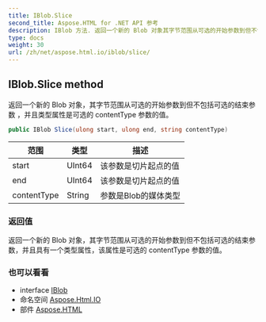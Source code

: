 ```yaml
---
title: IBlob.Slice
second_title: Aspose.HTML for .NET API 参考
description: IBlob 方法. 返回一个新的 Blob 对象其字节范围从可选的开始参数到但不包括可选的结束参数 并且类型属性是可选的 contentType 参数的值
type: docs
weight: 30
url: /zh/net/aspose.html.io/iblob/slice/
---
```

## IBlob.Slice method

返回一个新的 Blob 对象，其字节范围从可选的开始参数到但不包括可选的结束参数 ，并且类型属性是可选的 contentType 参数的值。

```csharp
public IBlob Slice(ulong start, ulong end, string contentType)
```

| 范围 | 类型 | 描述 |
| --- | --- | --- |
| start | UInt64 | 该参数是切片起点的值 |
| end | UInt64 | 该参数是切片起点的值 |
| contentType | String | 参数是Blob的媒体类型 |

### 返回值

返回一个新的 Blob 对象，其字节范围从可选的开始参数到但不包括可选的结束参数，并且具有一个类型属性，该属性是可选的 contentType 参数的值。

### 也可以看看

* interface [IBlob](../)
* 命名空间 [Aspose.Html.IO](../../iblob/)
* 部件 [Aspose.HTML](../../../)



